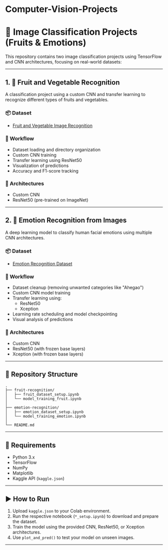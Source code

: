 # Computer-Vision-Projects


# 🧠 Image Classification Projects (Fruits & Emotions)

This repository contains two image classification projects using TensorFlow and CNN architectures, focusing on real-world datasets:

---

## 1. 🍎 Fruit and Vegetable Recognition

A classification project using a custom CNN and transfer learning to recognize different types of fruits and vegetables.

### 📦 Dataset
- [Fruit and Vegetable Image Recognition](https://www.kaggle.com/datasets/kritikseth/fruit-and-vegetable-image-recognition)

### 🚀 Workflow
- Dataset loading and directory organization
- Custom CNN training
- Transfer learning using ResNet50
- Visualization of predictions
- Accuracy and F1-score tracking

### 🧠 Architectures
- Custom CNN
- ResNet50 (pre-trained on ImageNet)

---

## 2. 🙂 Emotion Recognition from Images

A deep learning model to classify human facial emotions using multiple CNN architectures.

### 📦 Dataset
- [Emotion Recognition Dataset](https://www.kaggle.com/datasets/sujaykapadnis/emotion-recognition-dataset)

### 🚀 Workflow
- Dataset cleanup (removing unwanted categories like "Ahegao")
- Custom CNN model training
- Transfer learning using:
  - ResNet50
  - Xception
- Learning rate scheduling and model checkpointing
- Visual analysis of predictions

### 🧠 Architectures
- Custom CNN
- ResNet50 (with frozen base layers)
- Xception (with frozen base layers)

---

## 📁 Repository Structure

```
.
├── fruit-recognition/
│   ├── fruit_dataset_setup.ipynb
│   └── model_training_fruit.ipynb
│
├── emotion-recognition/
│   ├── emotion_dataset_setup.ipynb
│   └── model_training_emotion.ipynb
│
└── README.md
```

---

## 📌 Requirements

- Python 3.x
- TensorFlow
- NumPy
- Matplotlib
- Kaggle API (`kaggle.json`)

---

## ▶️ How to Run

1. Upload `kaggle.json` to your Colab environment.
2. Run the respective notebook (`*_setup.ipynb`) to download and prepare the dataset.
3. Train the model using the provided CNN, ResNet50, or Xception architectures.
4. Use `plot_and_pred()` to test your model on unseen images.

---




